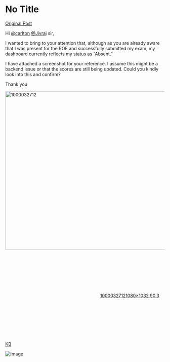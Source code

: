 # No Title

[Original Post](https://discourse.onlinedegree.iitm.ac.in/t/169369/4)

<p>Hi <a class="mention" href="/u/carlton">@carlton</a> <a class="mention" href="/u/jivraj">@Jivraj</a> sir,</p>
<p>I wanted to bring to your attention that, although as you are already aware that I was present for the ROE and successfully submitted my exam, my dashboard currently reflects my status as “Absent.”</p>
<p>I have attached a screenshot for your reference. I assume this might be a backend issue or that the scores are still being updated. Could you kindly look into this and confirm?</p>
<p>Thank you<br>
<div class="lightbox-wrapper"><a class="lightbox" href="https://europe1.discourse-cdn.com/flex013/uploads/iitm/original/3X/5/6/56bc2e79d98c8d3790a4ab9e3a44829f71b093c2.jpeg" data-download-href="/uploads/short-url/cnieQSBMHPzHKLEXMlwvJLXqvDk.jpeg?dl=1" title="1000032712" rel="noopener nofollow ugc"><img src="https://europe1.discourse-cdn.com/flex013/uploads/iitm/optimized/3X/5/6/56bc2e79d98c8d3790a4ab9e3a44829f71b093c2_2_523x500.jpeg" alt="1000032712" data-base62-sha1="cnieQSBMHPzHKLEXMlwvJLXqvDk" width="523" height="500" srcset="https://europe1.discourse-cdn.com/flex013/uploads/iitm/optimized/3X/5/6/56bc2e79d98c8d3790a4ab9e3a44829f71b093c2_2_523x500.jpeg, https://europe1.discourse-cdn.com/flex013/uploads/iitm/optimized/3X/5/6/56bc2e79d98c8d3790a4ab9e3a44829f71b093c2_2_784x750.jpeg 1.5x, https://europe1.discourse-cdn.com/flex013/uploads/iitm/optimized/3X/5/6/56bc2e79d98c8d3790a4ab9e3a44829f71b093c2_2_1046x1000.jpeg 2x" data-dominant-color="A99595"><div class="meta"><svg class="fa d-icon d-icon-far-image svg-icon" aria-hidden="true"><use href="#far-image"></use></svg><span class="filename">1000032712</span><span class="informations">1080×1032 90.3 KB</span><svg class="fa d-icon d-icon-discourse-expand svg-icon" aria-hidden="true"><use href="#discourse-expand"></use></svg></div></a></div></p>

![Image](https://europe1.discourse-cdn.com/flex013/uploads/iitm/optimized/3X/5/6/56bc2e79d98c8d3790a4ab9e3a44829f71b093c2_2_523x500.jpeg)
